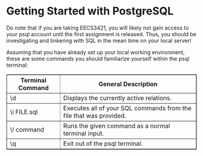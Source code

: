 # Getting Started with PostgreSQL

Do note that if you are taking EECS3421, you will likely not gain access to your psql account until the first assignment is released.
Thus, you should be investigating and tinkering with SQL in the mean time on your local server!

Assuming that you have already set up your local working environment, these are some commands you should familiarize yourself within the psql terminal:

<table border="1" style = "border-collapse:collapse">
  <tr><th>Terminal Command</th><th>General Description</th></tr>
  <tr><td>\d</td><td>Displays the currently active relations.</td></tr>
  <tr><td>\i FILE.sql</td><td>Executes all of your SQL commands from the file that was provided.</td></tr>
  <tr><td>\! command</td><td>Runs the given command as a normal terminal input.</td></tr>
  <tr><td>\q</td><td>Exit out of the psql terminal.</td></tr>
</table>
